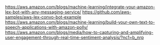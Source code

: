 https://aws.amazon.com/blogs/machine-learning/integrate-your-amazon-lex-bot-with-any-messaging-service/
https://github.com/aws-samples/aws-lex-convo-bot-example
https://aws.amazon.com/blogs/machine-learning/build-your-own-text-to-speech-applications-with-amazon-polly/
https://aws.amazon.com/blogs/media/how-to-capturing-and-amplifying-user-engagement-through-real-time-sentiment-analysis/?nc1=b_nrp
